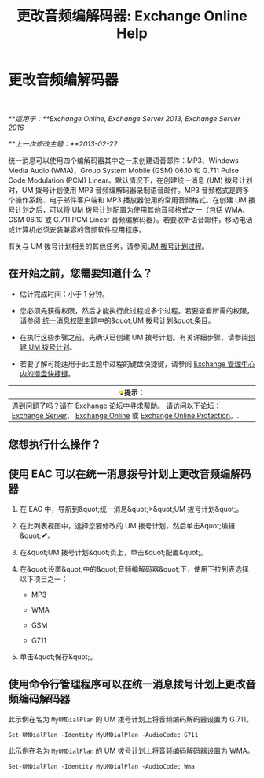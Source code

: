 ﻿---
title: '更改音频编解码器: Exchange Online Help'
TOCTitle: 更改音频编解码器
ms:assetid: 139b2ccd-28c5-46c0-9050-777f4f59aade
ms:mtpsurl: https://technet.microsoft.com/zh-cn/library/Aa996342(v=EXCHG.150)
ms:contentKeyID: 50490051
ms.date: 05/23/2018
mtps_version: v=EXCHG.150
ms.translationtype: MT
---

# 更改音频编解码器

 

_**适用于：**Exchange Online, Exchange Server 2013, Exchange Server 2016_

_**上一次修改主题：**2013-02-22_

统一消息可以使用四个编解码器其中之一来创建语音邮件：MP3、Windows Media Audio (WMA)、Group System Mobile (GSM) 06.10 和 G.711 Pulse Code Modulation (PCM) Linear。默认情况下，在创建统一消息 (UM) 拨号计划时，UM 拨号计划使用 MP3 音频编解码器录制语音邮件。MP3 音频格式是跨多个操作系统、电子邮件客户端和 MP3 播放器使用的常用音频格式。在创建 UM 拨号计划之后，可以将 UM 拨号计划配置为使用其他音频格式之一（包括 WMA、GSM 06.10 或 G.711 PCM Linear 音频编解码器）。若要收听语音邮件，移动电话或计算机必须安装兼容的音频软件应用程序。

有关与 UM 拨号计划相关的其他任务，请参阅[UM 拨号计划过程](um-dial-plan-procedures-exchange-2013-help.md)。

## 在开始之前，您需要知道什么？

  - 估计完成时间：小于 1 分钟。

  - 您必须先获得权限，然后才能执行此过程或多个过程。若要查看所需的权限，请参阅 [统一消息权限](unified-messaging-permissions-exchange-2013-help.md)主题中的\&quot;UM 拨号计划\&quot;条目。

  - 在执行这些步骤之前，先确认已创建 UM 拨号计划。有关详细步骤，请参阅[创建 UM 拨号计划](create-a-um-dial-plan-exchange-2013-help.md)。

  - 若要了解可能适用于此主题中过程的键盘快捷键，请参阅 [Exchange 管理中心内的键盘快捷键](keyboard-shortcuts-in-the-exchange-admin-center-exchange-online-protection-help.md)。

<table>
<thead>
<tr class="header">
<th><img src="images/Bb124558.tip(EXCHG.150).gif" title="提示" alt="提示" />提示：</th>
</tr>
</thead>
<tbody>
<tr class="odd">
<td>遇到问题了吗？请在 Exchange 论坛中寻求帮助。 请访问以下论坛：<a href="https://go.microsoft.com/fwlink/p/?linkid=60612">Exchange Server</a>、 <a href="https://go.microsoft.com/fwlink/p/?linkid=267542">Exchange Online</a> 或 <a href="https://go.microsoft.com/fwlink/p/?linkid=285351">Exchange Online Protection</a>。.</td>
</tr>
</tbody>
</table>


## 您想执行什么操作？

## 使用 EAC 可以在统一消息拨号计划上更改音频编解码器

1.  在 EAC 中，导航到\&quot;统一消息\&quot;\>\&quot;UM 拨号计划\&quot;。

2.  在此列表视图中，选择您要修改的 UM 拨号计划，然后单击\&quot;编辑\&quot;![编辑图标](images/Bb124582.6f53ccb2-1f13-4c02-bea0-30690e6ea71d(EXCHG.150).gif "编辑图标")。

3.  在\&quot;UM 拨号计划\&quot;页上，单击\&quot;配置\&quot;。

4.  在\&quot;设置\&quot;中的\&quot;音频编解码器\&quot;下，使用下拉列表选择以下项目之一：
    
      - MP3
    
      - WMA
    
      - GSM
    
      - G711

5.  单击\&quot;保存\&quot;。

## 使用命令行管理程序可以在统一消息拨号计划上更改音频编码解码器

此示例在名为 `MyUMDialPlan` 的 UM 拨号计划上将音频编码解码器设置为 G.711。

    Set-UMDialPlan -Identity MyUMDialPlan -AudioCodec G711

此示例在名为 `MyUMDialPlan` 的 UM 拨号计划上将音频编码解码器设置为 WMA。

    Set-UMDialPlan -Identity MyUMDialPlan -AudioCodec Wma

